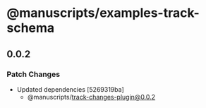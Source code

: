 # @manuscripts/examples-track-schema

## 0.0.2

### Patch Changes

- Updated dependencies [5269319ba]
  - @manuscripts/track-changes-plugin@0.0.2
